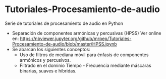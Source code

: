 # Tutoriales-Procesamiento-de-audio
Serie de tutoriales de procesamiento de audio en Python

- Separación de componentes armónicas y percusivas (HPSS)
Ver online en:
https://nbviewer.jupyter.org/github/mrpep/Tutoriales-Procesamiento-de-audio/blob/master/HPSS.ipynb
- Se abarcan los siguientes conceptos:
  - Uso de filtros de mediana móvil para énfasis de componentes armónicos y percusivos.
  - Filtrado en el dominio Tiempo - Frecuencia mediante máscaras binarias, suaves e híbridas.
